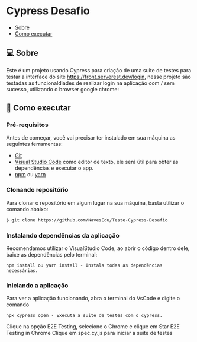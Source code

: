 # Cypress Desafio

- [Sobre](#-sobre)
- [Como executar](#-como-executar)


## 💻 Sobre

Este é um projeto usando Cypress para criação de uma suite de testes para testar a interface do site https://front.serverest.dev/login, nesse projeto são testadas as funcionaldiades de realizar login na aplicação com / sem sucesso, utilizando o browser google chrome:
<br/>

## 🚀 Como executar

### Pré-requisitos

Antes de começar, você vai precisar ter instalado em sua máquina as seguintes ferramentas:

* [Git](https://git-scm.com/)
* [Visual Studio Code](https://code.visualstudio.com/) como editor de texto, ele será útil para obter as dependências e executar o app.
* [npm](https://www.npmjs.com/package/npm) ou [yarn](https://classic.yarnpkg.com/lang/en/docs/install/#windows-stable)

### Clonando repositório

Para clonar o repositório em algum lugar na sua máquina, basta utilizar o comando abaixo:
```bash
$ git clone https://github.com/NavesEdu/Teste-Cypress-Desafio
```

### Instalando dependências da aplicação
Recomendamos utilizar o VisualStudio Code, ao abrir o código dentro dele, baixe as dependências pelo terminal:
```
npm install ou yarn install - Instala todas as dependências necessárias.
```

### Iniciando a aplicação
Para ver a aplicação funcionando, abra o terminal do VsCode e digite o comando
```
npx cypress open - Executa a suite de testes com o cypress.
```
Clique na opção E2E Testing, selecione o Chrome e clique em Star E2E Testing in Chrome
Clique em spec.cy.js para iniciar a suite de testes


